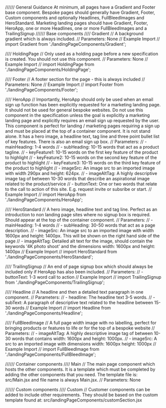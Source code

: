 ////// General Guidance
At minimum, all pages have a Gradient and Footer base component.
Bespoke pages should generally have Gradient, Footer, Custom components and optionally Headlines, FullBleedImages and HeroStandard.
Marketing landing pages should have Gradient, Footer, HeroApp, one or more Headlines, one or more FullBleedImages and a TrailingSignup
////// Base components
//// Gradient
// A background gradient which is always included.
// Parameters: None
// Example Import
// import Gradient from './landingPageComponents/Gradient';

//// HoldingPage
// Only used as a holding page before a new specification is created. You should not use this component.
// Parameters: None
// Example Import
// import HoldingPage from './landingPageComponents/HoldingPage';

//// Footer
// A footer section for the page - this is always included
// Parameters: None
// Example Import
// import Footer from './landingPageComponents/Footer';

//// HeroApp
// Importantly, HeroApp should only be used when an email sign up function has been explicitly requested for a marketing landing page. It should not be used for general bespoke websites. Do not use this component in the specification unless the goal is explicitly a marketing landing page and explicitly requires an email sign up requested by the user. This component is perfect for landing / marketing pages requiring a sign up and must be placed at the top of a container component. It is not stand alone. It has a hero image, a headline text, tag line and three point bullet list of key features. There is also an email sign up box.
// Parameters:
// - mainHeading: 1-4 words
// - subHeading: 10-15 words that act as a product tagline.
// - keyFeature1: 10-15 words on the first key feature of the product to highlight
// - keyFeature2: 10-15 words on the second key feature of the product to highlight
// - keyFeature3: 10-15 words on the third key feature of the product to highlight
// - imageSrc: An image src to an imported image with width 290px and height: 624px.
// - imageAltTag: A highly descriptive image tag of between 10-30 words that describe an aspirational image related to the product/service
// - buttonText: One or two words that relate to the call to action of this site. E.g. request invite or subsribe or start.
// Example Import
// import HeroApp from './landingPageComponents/HeroApp';

//// HeroStandard
// A hero image, headline text and tag line. Perfect as an introduction to non landing page sites where no signup box is required. Should appear at the top of the container component.
// Parameters:
// - mainHeading: 1-4 words
// - subHeading: 30-50 words that act as a page description.
// - imageSrc: An image src to an imported image with width 1600px and height: 1400px. This will be shown on the right hand side of the page
// - imageAltTag: Detailed alt text for the image, should contain the keywords '4K photo shoot' and the dimensions width: 1600px and height: 1400px
// Example Import
// import HeroStandard from './landingPageComponents/HeroStandard';

//// TrailingSignup
// An end of page signup box which should always be included only if HeroApp has also been included.
// Parameters:
// - buttonText: 1-3 word call to action
// Example Import
// import TrailingSignup from './landingPageComponents/TrailingSignup';

//// Headline
// A headline and then a detailed text paragraph in one component.
// Parameters:
// - headline: The headline text 3-5 words.
// - subText: A paragraph of descriptive text related to the headline between 15-30 words
// Example Import
// import Headline from './landingPageComponents/Headline';

//// FullBleedImage
// A full page width image with no labelling, perfect for bringing products or features to life or for the top of a bespoke website
// Parameters:
// - imageAltTag: A highly descriptive image tag of between 10-30 words that contains width: 1600px and height: 1000px.
// - imageSrc: A src to an imported image with dimensions width: 1600px height: 1000px
// Example Import
// import FullBleedImage from './landingPageComponents/FullBleedImage';

////// Container components
//// Main
// The main page component which hosts the other components. It is a template which must be completed by adding the other components that you need. The template file is: src/Main.jsx and file name is always Main.jsx.
// Parameters: None

////// Custom components
//// Custom
// Customer components can be added to include other requirements. They should be based on the custom template found at: src/landingPageComponents/customSection.jsx
